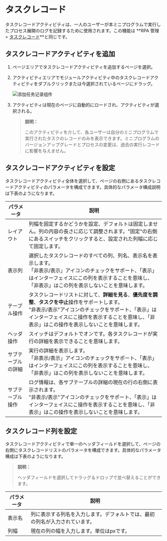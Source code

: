 # タスクレコード
タスクレコードアクティビティは、一人のユーザーが本ミニプログラムで実行したプロセス展開のログを記録するために使用されます。この機能は **RPA 管理 > [タスクレコード](../../../../Console/job/manageJob.md)**と同じです。


## タスクレコードアクティビティを追加
1. ページエリアでタスクレコードアクティビティを追加するページを選択。
2. アクティビティエリアでモジュールアクティビティ中のタスクレコードアクティビティをダブルクリックまたは今選択されているページにドラッグ。

    ![添加任务记录组件](https://docimages.blob.core.chinacloudapi.cn/images/Kris/AppsV2/addtasklog20201208.png)

3. アクティビティは現在のページに自動的にロードされ、アクティビティが選択される。

    > **説明：**
    >
    > このアクティビティを介して、各ユーザーは自分のミニプログラムで実行されたタスクのレコードのみを表示できます。ミニプログラムのバージョンアップグレードとプロセスの変更は、過去の実行レコードに影響を与えません。

## タスクレコードアクティビティを設定
タスクレコードアクティビティ全体を選択して、ページの右側にあるタスクレコードアクティビティのパラメータを構成できます。具体的なパラメータ構成説明は下表のようになります。


| パラメータ | 説明 |
| ----- | --- |
| レイアウト | 列幅を固定するかどうかを設定、デフォルトは固定しません。列の内容の長さに応じて調整されます。"固定"の右側にあるスイッチをクリックすると、設定された列幅に応じて固定します。 |
| 表示列 | 選択したタスクレコードのすべての列、列名、表示名を表示します。<br/>「非表示/表示」アイコンのチェックをサポート、「表示」はインターフェイスにこの列を表示することを意味し、「非表示」はこの列を表示しないことを意味します。 |
| テーブル操作 | タスクレコードリストに対して、**詳細を見る**、**優先度を調整**、**タスクを中止**操作をサポートします。<br/>"非表示/表示"アイコンのチェックをサポート、「表示」はインターフェイスにこ操作を表示することを意味し、「非表示」はこの操作を表示しないことを意味します。
| ヘッダ操作 | スイッチはデフォルトでオンです。各タスクレコードが実行の詳細を表示できることを意味します。 |
| サブテーブルの詳細 | 実行の詳細を表示します。<br/>「非表示/表示」アイコンのチェックをサポート、「表示」はインターフェイスにこの列を表示することを意味し、「非表示」はこの列を表示しないことを意味します。 |
| サブテーブル操作 | ログ情報は、各サブテーブルの詳細の現在の行の右側に表示されます。 </br> "非表示/表示"アイコンのチェックをサポート、「表示」はインターフェイスにこ操作を表示することを意味し、「非表示」はこの操作を表示しないことを意味します。|

## タスクレコード列を設定
タスクレコードアクティビティで単一のヘッダフィールドを選択して、ページの右側にタスクレコードリストのパラメータを構成できます。具体的なパラメータ構成は下表のようになります。
> **説明：**
>
> ヘッダフィールドを選択してドラッグ＆ドロップで並べ替えることができます。

| パラメータ | 説明 |
| ----- | --- |
| 表示名 | 列に表示する列名を入力します。デフォルトでは、最初の列名が入力されています。 |
| 列幅 | 現在の列の幅を入力します。単位はpxです。 |